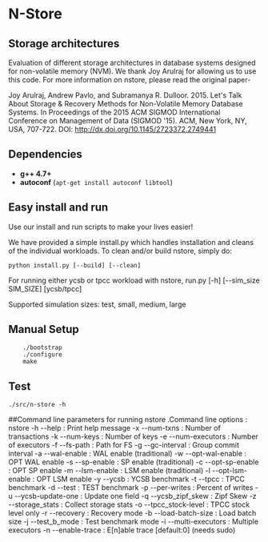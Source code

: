 # N-Store 

## Storage architectures

Evaluation of different storage architectures in database systems designed for non-volatile memory (NVM).
We thank Joy Arulraj for allowing us to use this code.
For more information on nstore, please read the original paper-

Joy Arulraj, Andrew Pavlo, and Subramanya R. Dulloor. 2015. Let's Talk About
Storage & Recovery Methods for Non-Volatile Memory Database Systems. In
Proceedings of the 2015 ACM SIGMOD International Conference on Management of
Data (SIGMOD '15). ACM, New York, NY, USA, 707-722. DOI:
http://dx.doi.org/10.1145/2723372.2749441

## Dependencies

- **g++ 4.7+** 
- **autoconf** (`apt-get install autoconf libtool`) 


## Easy install and run
Use our install and run scripts to make your lives easier!

We have provided a simple install.py which handles installation and cleans of
the individual workloads. To clean and/or build nstore, simply do:

    python install.py [--build] [--clean]

For running either ycsb or tpcc workload with nstore,
    run.py [-h] [--sim_size SIM_SIZE] [ycsb/tpcc]

Supported simulation sizes: test, small, medium, large

## Manual Setup
        
```
    ./bootstrap
    ./configure
    make
```

## Test

```
./src/n-store -h 
```

##Command line parameters for running nstore
.Command line options : nstore <options> 
   -h --help              :  Print help message 
   -x --num-txns          :  Number of transactions 
   -k --num-keys          :  Number of keys 
   -e --num-executors     :  Number of executors 
   -f --fs-path           :  Path for FS 
   -g --gc-interval       :  Group commit interval 
   -a --wal-enable        :  WAL enable (traditional) 
   -w --opt-wal-enable    :  OPT WAL enable 
   -s --sp-enable         :  SP enable (traditional) 
   -c --opt-sp-enable     :  OPT SP enable 
   -m --lsm-enable        :  LSM enable (traditional) 
   -l --opt-lsm-enable    :  OPT LSM enable 
   -y --ycsb              :  YCSB benchmark 
   -t --tpcc              :  TPCC benchmark 
   -d --test              :  TEST benchmark 
   -p --per-writes        :  Percent of writes 
   -u --ycsb-update-one   :  Update one field 
   -q --ycsb_zipf_skew    :  Zipf Skew 
   -z --storage_stats     :  Collect storage stats 
   -o --tpcc_stock-level  :  TPCC stock level only 
   -r --recovery          :  Recovery mode 
   -b --load-batch-size   :  Load batch size 
   -j --test_b_mode       :  Test benchmark mode 
   -i --multi-executors   :  Multiple executors 
   -n --enable-trace      :  E[n]able trace [default:0] (needs sudo)
